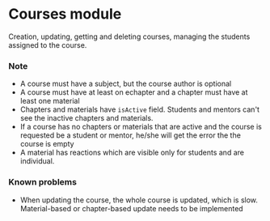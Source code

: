 # Courses module

Creation, updating, getting and deleting courses, managing the students assigned to the course.

### Note

- A course must have a subject, but the course author is optional
- A course must have at least on echapter and a chapter must have at least one material
- Chapters and materials have `isActive` field. Students and mentors can't see the inactive chapters and materials.
- If a course has no chapters or materials that are active and the course is requested be a student or mentor, he/she will get the error the the course is empty
- A material has reactions which are visible only for students and are individual.

### Known problems

- When updating the course, the whole course is updated, which is slow. Material-based or chapter-based update needs to be implemented
